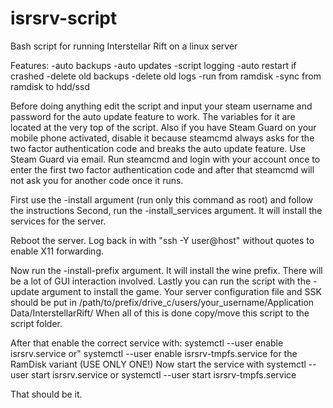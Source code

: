 # isrsrv-script
Bash script for running Interstellar Rift on a linux server

Features:
-auto backups
-auto updates
-script logging
-auto restart if crashed
-delete old backups
-delete old logs
-run from ramdisk
-sync from ramdisk to hdd/ssd

Before doing anything edit the script and input your steam username and password for the auto update feature to work.
The variables for it are located at the very top of the script.
Also if you have Steam Guard on your mobile phone activated, disable it because steamcmd always asks for the
two factor authentication code and breaks the auto update feature. Use Steam Guard via email.
Run steamcmd and login with your account once to enter the first two factor authentication code and after that
steamcmd will not ask you for another code once it runs.

First use the -install argument (run only this command as root) and follow the instructions
Second, run the -install_services argument. It will install the services for the server.

Reboot the server.
Log back in with "ssh -Y user@host" without quotes to enable X11 forwarding.

Now run the -install-prefix argument. It will install the wine prefix. There will be a lot of GUI interaction involved.
Lastly you can run the script with the -update argument to install the game.
Your server configuration file and SSK should be put in /path/to/prefix/drive_c/users/your_username/Application Data/InterstellarRift/
When all of this is done copy/move this script to the script folder.

After that enable the correct service with: systemctl --user enable isrsrv.service or"
systemctl --user enable isrsrv-tmpfs.service for the RamDisk variant (USE ONLY ONE!)
Now start the service with systemctl --user start isrsrv.service or systemctl --user start isrsrv-tmpfs.service

That should be it.
